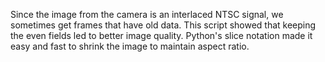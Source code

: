 Since the image from the camera is an interlaced NTSC signal, we sometimes get frames that have old data. This script showed that keeping the even fields led to better image quality. Python's slice notation made it easy and fast to shrink the image to maintain aspect ratio.

